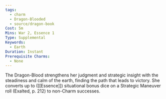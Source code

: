 ```yaml
---
tags:
  - charm
  - Dragon-Blooded
  - source/dragon-book
Cost: 5m
Mins: War 2, Essence 1
Type: Supplemental
Keywords:
  - Earth
Duration: Instant
Prerequisite Charms:
  - None
---
```

The Dragon-Blood strengthens her judgment and strategic insight with the steadiness and calm of the earth, finding the path that leads to victory. She converts up to ([[Essence]]) situational bonus dice on a Strategic Maneuver roll (Exalted, p. 212) to non-Charm successes.